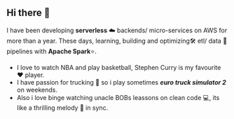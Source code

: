 ## Hi there 👋

I have been developing **serverless** ☁️ backends/ micro-services on AWS for more than a year. These days, learning, building and optimizing🛠 etl/ data 💽  pipelines with **Apache Spark**⭐️. 

* I love to watch NBA and play basketball, Stephen Curry is my favourite ❤️ player.
* I have passion for trucking 🚛 so i play sometimes _**euro truck simulator 2**_ on weekends.
* Also i love binge watching unacle BOBs leassons on clean code :computer:, its like a thrilling melody :musical_note: in sync. 
<!--
**MrAfrazKhan/MrAfrazKhan** is a ✨ _special_ ✨ repository because its `README.md` (this file) appears on your GitHub profile.

Here are some ideas to get you started:

- 🔭 I’m currently working on ...
- 🌱 I’m currently learning ...
- 👯 I’m looking to collaborate on ...
- 🤔 I’m looking for help with ...
- 💬 Ask me about ...
- 📫 How to reach me: ...
- 😄 Pronouns: ...
- ⚡ Fun fact: ...
-->
